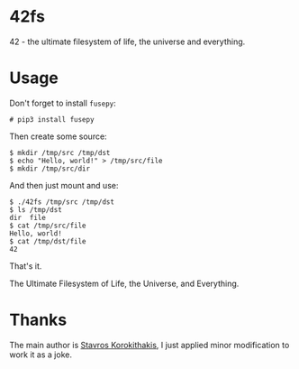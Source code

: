 # 42fs
42 - the ultimate filesystem of life, the universe and everything.

# Usage

Don't forget to install `fusepy`:

    # pip3 install fusepy

Then create some source:

    $ mkdir /tmp/src /tmp/dst
    $ echo "Hello, world!" > /tmp/src/file
    $ mkdir /tmp/src/dir

And then just mount and use:

    $ ./42fs /tmp/src /tmp/dst
    $ ls /tmp/dst
    dir  file
    $ cat /tmp/src/file
    Hello, world!
    $ cat /tmp/dst/file
    42

That's it.

The Ultimate Filesystem of Life, the Universe, and Everything.

# Thanks

The main author is [Stavros Korokithakis](http://www.stavros.io/posts/python-fuse-filesystem/), I just applied minor modification to work it as a joke.
